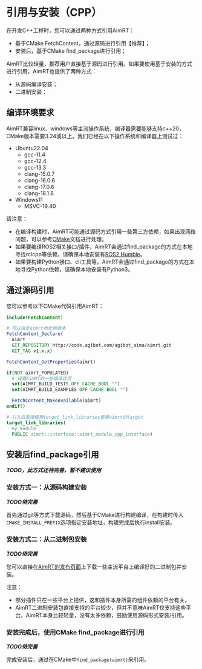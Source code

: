 
# 引用与安装（CPP）


在开发C++工程时，您可以通过两种方式引用AimRT：
- 基于CMake FetchContent，通过源码进行引用【推荐】；
- 安装后，基于CMake find_package进行引用；

AimRT比较轻量，推荐用户直接基于源码进行引用。如果要使用基于安装的方式进行引用，AimRT也提供了两种方式：
- 从源码编译安装；
- 二进制安装；


## 编译环境要求
AimRT兼容linux、windows等主流操作系统，编译器需要能够支持c++20，CMake版本需要3.24或以上。我们已经在以下操作系统和编译器上测试过：
- Ubuntu22.04
  - gcc-11.4
  - gcc-12.4
  - gcc-13.3
  - clang-15.0.7
  - clang-16.0.6
  - clang-17.0.6
  - clang-18.1.8
- Windows11
  - MSVC-19.40

请注意：
- 在编译构建时，AimRT可能通过源码方式引用一些第三方依赖，如果出现网络问题，可以参考[CMake](../concepts/cmake.md)文档进行处理。
- 如果要编译ROS2相关接口/插件，AimRT会通过find_package的方式在本地寻找rclcpp等依赖，请确保本地安装有[ROS2 Humble](https://docs.ros.org/en/humble/)。
- 如果要构建Python接口、cli工具等，AimRT会通过find_package的方式在本地寻找Python依赖，请确保本地安装有Python3。


## 通过源码引用

您可以参考以下CMake代码引用AimRT：
```cmake
include(FetchContent)

# 可以指定aimrt地址和版本
FetchContent_Declare(
  aimrt
  GIT_REPOSITORY http://code.agibot.com/agibot_aima/aimrt.git
  GIT_TAG v1.x.x)

FetchContent_GetProperties(aimrt)

if(NOT aimrt_POPULATED)
  # 设置AimRT的一些编译选项
  set(AIMRT_BUILD_TESTS OFF CACHE BOOL "")
  set(AIMRT_BUILD_EXAMPLES OFF CACHE BOOL "")

  FetchContent_MakeAvailable(aimrt)
endif()

# 引入后直接使用target_link_libraries链接aimrt的target
target_link_libraries(
  my_module
  PUBLIC aimrt::interface::aimrt_module_cpp_interface)
```

## 安装后find_package引用

***TODO，此方式还待完善，暂不建议使用***

### 安装方式一：从源码构建安装

***TODO待完善***


首先通过git等方式下载源码，然后基于CMake进行构建编译，在构建时传入`CMAKE_INSTALL_PREFIX`选项指定安装地址，构建完成后执行install安装。

### 安装方式二：从二进制包安装

***TODO待完善***


您可以直接在[AimRT的发布页面](https://code.agibot.com/agibot_aima/aimrt)上下载一些主流平台上编译好的二进制包并安装。

注意：
- 部分插件只在一些平台上提供，这和插件本身所需的组件依赖的平台有关。
- AimRT二进制安装包直接支持的平台较少，但并不意味AimRT仅支持这些平台。AimRT本身比较轻量，没有太多依赖，鼓励使用源码形式安装/引用。


### 安装完成后，使用CMake find_package进行引用

***TODO待完善***

完成安装后，通过在CMake中`find_package(aimrt)`来引用。

